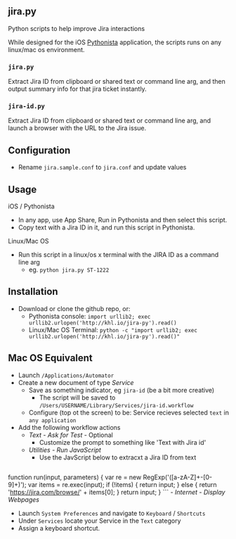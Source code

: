 ## jira.py

Python scripts to help improve Jira interactions

While designed for the iOS [Pythonista](http://omz-software.com/pythonista/) application, the scripts runs on any linux/mac os environment.

### `jira.py`

Extract Jira ID from clipboard or shared text or command line arg,
and then output summary info for that jira ticket instantly.

### `jira-id.py`

Extract Jira ID from clipboard or shared text or command line arg,
and launch a browser with the URL to the Jira issue.

## Configuration

- Rename `jira.sample.conf` to `jira.conf` and update values

## Usage

iOS / Pythonista
- In any app, use App Share, Run in Pythonista and then select this script.
- Copy text with a Jira ID in it, and run this script in Pythonista.

Linux/Mac OS
- Run this script in a linux/os x terminal with the JIRA ID as a command line arg
    - eg. `python jira.py ST-1222`

## Installation

- Download or clone the github repo, or:
  - Pythonista console: `import urllib2; exec urllib2.urlopen('http://khl.io/jira-py').read()`
  - Linux/Mac OS Terminal: `python -c "import urllib2; exec urllib2.urlopen('http://khl.io/jira-py').read()"`

## Mac OS Equivalent

- Launch `/Applications/Automator`
- Create a new document of type *Service*
    - Save as something indicator, eg `jira-id` (be a bit more creative)
        - The script will be saved to `/Users/USERNAME/Library/Services/jira-id.workflow`
    - Configure (top ot the screen) to be: Service recieves selected `text` in `any application`
- Add the following workflow actions
    - *Text - Ask for Test* - Optional
        - Customize the prompt to something like 'Text with Jira id'
    - *Utilities - Run JavaScript*
        - Use the JavScript below to extracxt a Jira ID from text
	```
function run(input, parameters) {
	var re = new RegExp('([a-zA-Z]+-[0-9]+)');
	var items = re.exec(input);
	if (!items) {
		return input;
	} else {
		return 'https://jira.com/browse/' + items[0];
	}
	return input;
}
	```
    - *Internet - Display Webpages*
- Launch `System Preferences` and navigate to `Keyboard` / `Shortcuts`
- Under `Services` locate your Service in the `Text` category
- Assign a keyboard shortcut.
